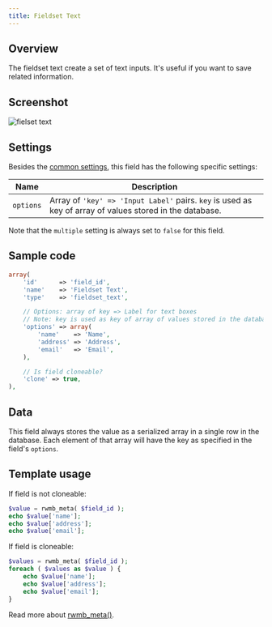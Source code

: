 ```yaml
---
title: Fieldset Text
---
```


## Overview

The fieldset text create a set of text inputs. It's useful if you want to save related information.

## Screenshot

![fielset text](https://i.imgur.com/qh3pfUd.png)

## Settings

Besides the [common settings](/creating-fields-with-code/#field-settings), this field has the following specific settings:

Name | Description
--- | ---
`options` | Array of `'key' => 'Input Label'` pairs. `key` is used as key of array of values stored in the database.

Note that the `multiple` setting is always set to `false` for this field.

## Sample code

```php
array(
    'id'      => 'field_id',
    'name'    => 'Fieldset Text',
    'type'    => 'fieldset_text',

    // Options: array of key => Label for text boxes
    // Note: key is used as key of array of values stored in the database
    'options' => array(
        'name'    => 'Name',
        'address' => 'Address',
        'email'   => 'Email',
    ),

    // Is field cloneable?
    'clone' => true,
),
```

## Data

This field always stores the value as a serialized array in a single row in the database. Each element of that array will have the key as specified in the field's `options`.

## Template usage

If field is not cloneable:

```php
$value = rwmb_meta( $field_id );
echo $value['name'];
echo $value['address'];
echo $value['email'];
```

If field is cloneable:

```php
$values = rwmb_meta( $field_id );
foreach ( $values as $value ) {
    echo $value['name'];
    echo $value['address'];
    echo $value['email'];
}
```

Read more about [rwmb_meta()](/functions/rwmb-meta/).
